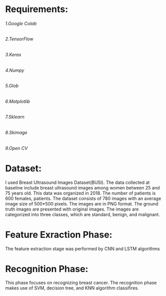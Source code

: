 # Requirements:
###### 1.Google Colab
###### 2.TensorFlow
###### 3.Keras
###### 4.Numpy
###### 5.Glob
###### 6.Matplotlib
###### 7.Sklearn
###### 8.Skimage
###### 9.Open CV




# Dataset:
I used Breast Ultrasound Images Dataset(BUSI). The data collected at baseline include breast ultrasound images among women between 25 and 75 years old. This data was organized in 2018. The number of patients is 600 females, patients. The dataset consists of 780 images with an average image size of 500*500 pixels. The images are in PNG format. The ground truth images are presented with original images. The images are categorized into three classes, which are standard, benign, and malignant.

# Feature Exraction Phase:
The feature extraction stage was performed by CNN and LSTM algorithms

# Recognition Phase:
This phase focuses on recognizing breast cancer. The recognition phase makes use of SVM, decision tree, and KNN algorithm classifires.
